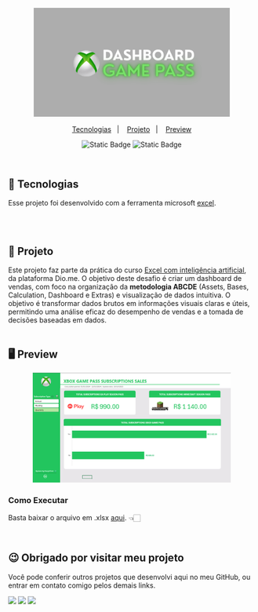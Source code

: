 <p align="center">
  <img alt="Logo" src="./img/logo.png" width="400px" />
</p>
<p align="center">

</p>
<p align="center">
  <a href="#-tecnologias">Tecnologias</a>&nbsp;&nbsp;&nbsp;|&nbsp;&nbsp;&nbsp;
  <a href="#-projeto">Projeto</a>&nbsp;&nbsp;&nbsp;|&nbsp;&nbsp;&nbsp;
  <a href="#-preview">Preview</a>
</p>

<p align="center">
  <img alt="Static Badge" src="https://img.shields.io/badge/Dio-Course-blue">
  <img alt="Static Badge" src="https://img.shields.io/badge/Data-Project-purple">	  
</p>

<br>

## 🚀 Tecnologias

Esse projeto foi desenvolvido com a ferramenta microsoft [excel](https://www.microsoft.com/pt-br/microsoft-365/excel).

  <br>
  <br>

## 📖 Projeto

Este projeto faz parte da prática do curso [Excel com inteligência artificial](https://ebaconline.com.br/analista-de-dados), da plataforma Dio.me. O objetivo deste desafio é criar um dashboard de vendas, com foco na organização da **metodologia ABCDE** (Assets, Bases, Calculation, Dashboard e Extras) e visualização de dados intuitiva. O objetivo é transformar dados brutos em informações visuais claras e úteis, permitindo uma análise eficaz do desempenho de vendas e a tomada de decisões baseadas em dados.
<br>
<br>

## 🖥 Preview

<p align="center">
  <img alt="Preview do projeto desenvolvido." src="./img/preview.png" width="80%">
</p>

### Como Executar

Basta baixar o arquivo em .xlsx [aqui](https://github.com/KevynFirst/Xdashboard-excel/blob/ee14764d6ef5f0fcfdd3db480391cc70fd219fb3/dashboard-xbox.xlsx). 👈🏻

<br>

## 😉 Obrigado por visitar meu projeto

<p>Você pode conferir outros projetos que desenvolvi aqui no meu GitHub, ou entrar em contato comigo pelos demais links.</p>

<a href = "mailto:kevynfirst@gmail.com"><img src="https://img.shields.io/badge/-Gmail-%23333?style=for-the-badge&logo=gmail&logoColor=white" target="_blank"></a>
<a href="https://instagram.com/kevynfirst" target="_blank"><img src="https://img.shields.io/badge/-Instagram-%23E4405F?style=for-the-badge&logo=instagram&logoColor=white" target="_blank"></a>
<a href="https://www.linkedin.com/in/kevynfirst" target="_blank"><img src="https://img.shields.io/badge/-LinkedIn-%230077B5?style=for-the-badge&logo=linkedin&logoColor=white" target="blank"></a>
